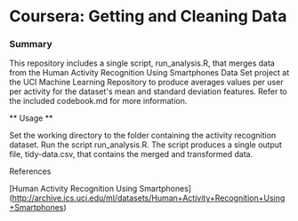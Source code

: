 # Coursera: Getting and Cleaning Data

### Summary

This repository includes a single script, run_analysis.R, that merges data from the Human Activity Recognition Using Smartphones Data Set project at the UCI Machine Learning Repository to produce averages values per user per activity for the dataset's mean and standard deviation features. Refer to the included codebook.md for more information.

** Usage **

Set the working directory to the folder containing the activity recognition dataset. Run the script run_analysis.R. The script produces a single output file, tidy-data.csv, that contains the merged and transformed data.

References

[Human Activity Recognition Using Smartphones] (http://archive.ics.uci.edu/ml/datasets/Human+Activity+Recognition+Using+Smartphones)